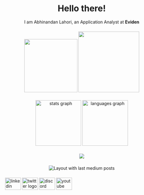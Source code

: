 <h1 align="center">Hello there!</h1>
<p align="center">I am Abhinandan Lahori, an Application Analyst at <strong>Eviden</strong> </p>


###

<div align="center">
  <img height="175" src="https://www.enterpriseai.news/wp-content/uploads/2023/10/eviden-logo-300x168.png"  />
  <img height="200" src="https://th.bing.com/th/id/OIP.Iok_mxaanK1CZlWPtSIqrQHaCs?rs=1&pid=ImgDetMain"  />

  
</div>

###

<div align="center">
  <img src="https://github-readme-stats.vercel.app/api?username=abhinandanlahori21&hide_title=false&hide_rank=false&show_icons=true&include_all_commits=true&count_private=true&disable_animations=false&theme=dracula&locale=en&hide_border=false&order=1" height="150" alt="stats graph"  />
  <img src="https://github-readme-stats.vercel.app/api/top-langs?username=abhinandanlahori21&locale=en&hide_title=false&layout=compact&card_width=320&langs_count=5&theme=dracula&hide_border=false&order=2" height="150" alt="languages graph"  />
</div>

###

<div align="center">
  <img src="https://profile-counter.glitch.me/abhinandanlahori21/count.svg?"  />
</div>

###

<div align="center">
  <img src="https://github-read-medium-git-main.pahlevikun.vercel.app/latest?limit=4" alt="Layout with last medium posts"  />
</div>

###

<div align="left">
  <img src="https://raw.githubusercontent.com/maurodesouza/profile-readme-generator/master/src/assets/icons/social/linkedin/default.svg" width="52" height="40" alt="linkedin logo"  />
  <img src="https://raw.githubusercontent.com/maurodesouza/profile-readme-generator/master/src/assets/icons/social/twitter/default.svg" width="52" height="40" alt="twitter logo"  />
  <img src="https://raw.githubusercontent.com/maurodesouza/profile-readme-generator/master/src/assets/icons/social/discord/default.svg" width="52" height="40" alt="discord logo"  />
  <img src="https://raw.githubusercontent.com/maurodesouza/profile-readme-generator/master/src/assets/icons/social/youtube/default.svg" width="52" height="40" alt="youtube logo"  />
</div>

###
